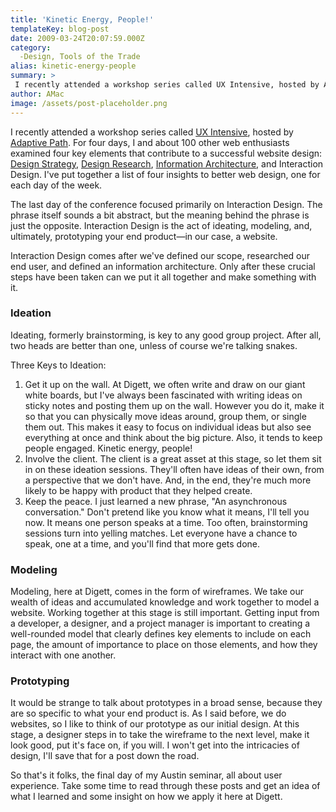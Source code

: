 ```yaml
---
title: 'Kinetic Energy, People!'
templateKey: blog-post
date: 2009-03-24T20:07:59.000Z
category: 
  -Design, Tools of the Trade
alias: kinetic-energy-people
summary: > 
 I recently attended a workshop series called UX Intensive, hosted by Adaptive Path. For four days, I and about 100 other web enthusiasts examined four key elements that contribute to a successful website design: Design Strategy, Design Research, Information Architecture, and Interaction Design. I've put together a list of four insights to better web design, one for each day of the week.
author: AMac
image: /assets/post-placeholder.png
---
```


I recently attended a workshop series called [UX Intensive](http://adaptivepath.com/events/2009/uxi/), hosted by [Adaptive Path](http://adaptivepath.com/). For four days, I and about 100 other web enthusiasts examined four key elements that contribute to a successful website design: [Design Strategy](/2008/12/15/scope-little-goes-long-way), [Design Research](/2009/01/05/what-would-barney-do), [Information Architecture](/2009/01/28/data-that-describes-data), and Interaction Design. I've put together a list of four insights to better web design, one for each day of the week.

The last day of the conference focused primarily on Interaction Design. The phrase itself sounds a bit abstract, but the meaning behind the phrase is just the opposite. Interaction Design is the act of ideating, modeling, and, ultimately, prototyping your end product—in our case, a website.

Interaction Design comes after we've defined our scope, researched our end user, and defined an information architecture. Only after these crucial steps have been taken can we put it all together and make something with it.

### Ideation  

Ideating, formerly brainstorming, is key to any good group project. After all, two heads are better than one, unless of course we're talking snakes.

Three Keys to Ideation:

1.  Get it up on the wall. At Digett, we often write and draw on our giant white boards, but I've always been fascinated with writing ideas on sticky notes and posting them up on the wall. However you do it, make it so that you can physically move ideas around, group them, or single them out. This makes it easy to focus on individual ideas but also see everything at once and think about the big picture. Also, it tends to keep people engaged. Kinetic energy, people!
2.  Involve the client. The client is a great asset at this stage, so let them sit in on these ideation sessions. They'll often have ideas of their own, from a perspective that we don't have. And, in the end, they're much more likely to be happy with product that they helped create.
3.  Keep the peace. I just learned a new phrase, "An asynchronous conversation." Don't pretend like you know what it means, I'll tell you now. It means one person speaks at a time. Too often, brainstorming sessions turn into yelling matches. Let everyone have a chance to speak, one at a time, and you'll find that more gets done.

### Modeling

Modeling, here at Digett, comes in the form of wireframes. We take our wealth of ideas and accumulated knowledge and work together to model a website. Working together at this stage is still important. Getting input from a developer, a designer, and a project manager is important to creating a well-rounded model that clearly defines key elements to include on each page, the amount of importance to place on those elements, and how they interact with one another.

### Prototyping

It would be strange to talk about prototypes in a broad sense, because they are so specific to what your end product is. As I said before, we do websites, so I like to think of our prototype as our initial design. At this stage, a designer steps in to take the wireframe to the next level, make it look good, put it's face on, if you will. I won't get into the intricacies of design, I'll save that for a post down the road.

So that's it folks, the final day of my Austin seminar, all about user experience. Take some time to read through these posts and get an idea of what I learned and some insight on how we apply it here at Digett.